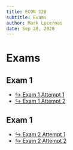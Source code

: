 ```yaml
---
title: ECON 120
subtitle: Exams
author: Mark Lucernas
date: Sep 20, 2020
---
```



# Exams

## Exam 1

- [↪ Exam 1 Attempt 1](exam-1-1)
- [↪ Exam 1 Attempt 2](exam-1-2)

## Exam 1

- [↪ Exam 2 Attempt 1](exam-2-1)
- [↪ Exam 2 Attempt 2](exam-2-2)

